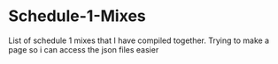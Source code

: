 ﻿# Schedule-1-Mixes
List of schedule 1 mixes that I have compiled together. Trying to make a page so i can access the json files easier
